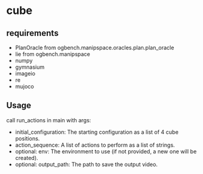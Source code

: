 # cube


## requirements 
- PlanOracle from ogbench.manipspace.oracles.plan.plan_oracle 
- lie from ogbench.manipspace
- numpy
- gymnasium
- imageio
- re
- mujoco


## Usage
call run_actions in main with args:
- initial_configuration: The starting configuration as a list of 4 cube positions.
- action_sequence: A list of actions to perform as a list of strings.
- optional: env: The environment to use (if not provided, a new one will be created).
- optional: output_path: The path to save the output video.
